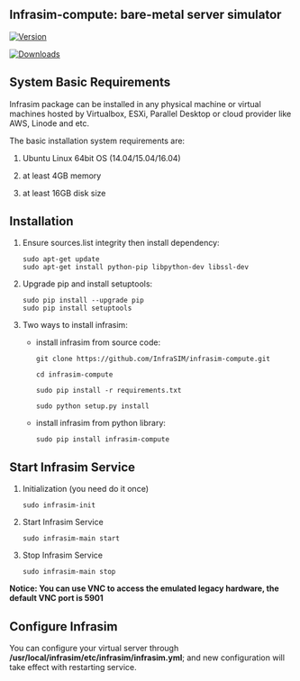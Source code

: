 Infrasim-compute: bare-metal server simulator
-----------------------------------------------------

[![Version](https://img.shields.io/pypi/v/nine.svg?maxAge=2592000)](https://pypi.python.org/pypi/infrasim-compute)

[![Downloads](https://img.shields.io/pypi/dm/Django.svg?maxAge=2592000)](https://pypi.python.org/pypi/infrasim-compute)

System Basic Requirements
-------------------------
Infrasim package can be installed in any physical machine or virtual machines hosted by Virtualbox, ESXi, Parallel Desktop or cloud provider like AWS, Linode and etc.

The basic installation system requirements are:

1.  Ubuntu Linux 64bit OS (14.04/15.04/16.04)

2.  at least 4GB memory

3.  at least 16GB disk size

Installation
------------

1. Ensure sources.list integrity then install dependency:

    ```
    sudo apt-get update
    sudo apt-get install python-pip libpython-dev libssl-dev
    ```

2. Upgrade pip and install setuptools:

    ```
    sudo pip install --upgrade pip
    sudo pip install setuptools
    ```

3. Two ways to install infrasim:

    * install infrasim from source code:

        ```
        git clone https://github.com/InfraSIM/infrasim-compute.git

        cd infrasim-compute

        sudo pip install -r requirements.txt

        sudo python setup.py install
        ```

    * install infrasim from python library:

        ```
        sudo pip install infrasim-compute
        ```

Start Infrasim Service
----------------------

1. Initialization (you need do it once)

    ```
    sudo infrasim-init
    ```

2. Start Infrasim Service

    ```
    sudo infrasim-main start
    ```

3. Stop Infrasim Service

    ``` 
    sudo infrasim-main stop
    ```

**Notice: You can use VNC to access the emulated legacy hardware, the default VNC port is 5901**

Configure Infrasim
-------------------

You can configure your virtual server through **/usr/local/infrasim/etc/infrasim/infrasim.yml**; and new configuration will take effect with restarting service.
